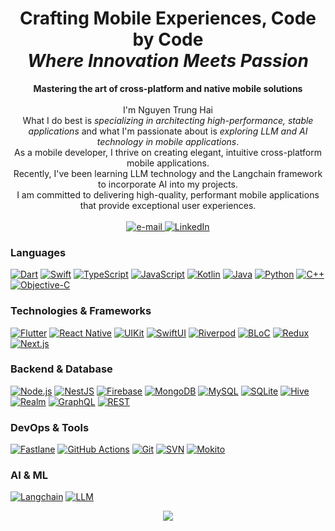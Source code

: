 <h1 align="center">Crafting Mobile Experiences, Code by Code<br><i>Where Innovation Meets Passion</i></h1>

<p align="center">
    <b>Mastering the art of cross-platform and native mobile solutions</b><br><br>
    I'm Nguyen Trung Hai<br>
    What I do best is <i>specializing in architecting high-performance, stable applications</i> and what I'm passionate about is <i>exploring LLM and AI technology in mobile applications</i>.<br>
    As a mobile developer, I thrive on creating elegant, intuitive cross-platform mobile applications.<br>
    Recently, I've been learning LLM technology and the Langchain framework to incorporate AI into my projects.<br>
    I am committed to delivering high-quality, performant mobile applications that provide exceptional user experiences.<br>
    <br>
    <a href="mailto:nghai89@gmail.com">
        <img src="https://img.shields.io/badge/Email-blue?style=for-the-badge&logo=gmail&logoColor=white" alt="e-mail">
    </a>
    <a href="https://github.com/haitr">
        <img src="https://img.shields.io/badge/LinkedIn-blue?style=for-the-badge&logo=linkedin1&logoColor=white" alt="LinkedIn">
    </a>
</p>

### Languages
[![Dart](https://img.shields.io/badge/dart-black?style=for-the-badge&logo=dart)](https://github.com/haitr)
[![Swift](https://img.shields.io/badge/swift-black?style=for-the-badge&logo=swift)](https://github.com/haitr)
[![TypeScript](https://img.shields.io/badge/typescript-black?style=for-the-badge&logo=typescript)](https://github.com/haitr)
[![JavaScript](https://img.shields.io/badge/javascript-black?style=for-the-badge&logo=javascript)](https://github.com/haitr)
[![Kotlin](https://img.shields.io/badge/kotlin-black?style=for-the-badge&logo=kotlin)](https://github.com/haitr)
[![Java](https://img.shields.io/badge/java-black?style=for-the-badge&logo=openjdk)](https://github.com/haitr)
[![Python](https://img.shields.io/badge/python-black?style=for-the-badge&logo=python)](https://github.com/haitr)
[![C++](https://img.shields.io/badge/c++-black?style=for-the-badge&logo=cplusplus)](https://github.com/haitr)
[![Objective-C](https://img.shields.io/badge/objectivec-black?style=for-the-badge&logo=apple)](https://github.com/haitr)

### Technologies & Frameworks
[![Flutter](https://img.shields.io/badge/flutter-black?style=for-the-badge&logo=flutter)](https://github.com/haitr)
[![React Native](https://img.shields.io/badge/reactnative-black?style=for-the-badge&logo=react)](https://github.com/haitr)
[![UIKit](https://img.shields.io/badge/uikit-black?style=for-the-badge&logo=ios)](https://github.com/haitr)
[![SwiftUI](https://img.shields.io/badge/swiftui-black?style=for-the-badge&logo=swift)](https://github.com/haitr)
[![Riverpod](https://img.shields.io/badge/riverpod-black?style=for-the-badge&logo=flutter)](https://github.com/haitr)
[![BLoC](https://img.shields.io/badge/bloc-black?style=for-the-badge&logo=flutter)](https://github.com/haitr)
[![Redux](https://img.shields.io/badge/redux-black?style=for-the-badge&logo=redux)](https://github.com/haitr)
[![Next.js](https://img.shields.io/badge/Next.js-black?style=for-the-badge&logo=Next.js)](https://github.com/haitr)

### Backend & Database
[![Node.js](https://img.shields.io/badge/nodejs-black?style=for-the-badge&logo=node.js)](https://github.com/haitr)
[![NestJS](https://img.shields.io/badge/nestjs-black?style=for-the-badge&logo=nestjs)](https://github.com/haitr)
[![Firebase](https://img.shields.io/badge/firebase-black?style=for-the-badge&logo=firebase)](https://github.com/haitr)
[![MongoDB](https://img.shields.io/badge/mongodb-black?style=for-the-badge&logo=mongodb)](https://github.com/haitr)
[![MySQL](https://img.shields.io/badge/mysql-black?style=for-the-badge&logo=mysql)](https://github.com/haitr)
[![SQLite](https://img.shields.io/badge/sqlite-black?style=for-the-badge&logo=sqlite)](https://github.com/haitr)
[![Hive](https://img.shields.io/badge/hive-black?style=for-the-badge&logo=hive)](https://github.com/haitr)
[![Realm](https://img.shields.io/badge/realm-black?style=for-the-badge&logo=realm)](https://github.com/haitr)
[![GraphQL](https://img.shields.io/badge/graphql-black?style=for-the-badge&logo=graphql)](https://github.com/haitr)
[![REST](https://img.shields.io/badge/rest-black?style=for-the-badge&logo=api)](https://github.com/haitr)

### DevOps & Tools
[![Fastlane](https://img.shields.io/badge/fastlane-black?style=for-the-badge&logo=fastlane)](https://github.com/haitr)
[![GitHub Actions](https://img.shields.io/badge/githubactions-black?style=for-the-badge&logo=githubactions)](https://github.com/haitr)
[![Git](https://img.shields.io/badge/git-black?style=for-the-badge&logo=git)](https://github.com/haitr)
[![SVN](https://img.shields.io/badge/svn-black?style=for-the-badge&logo=subversion)](https://github.com/haitr)
[![Mokito](https://img.shields.io/badge/mokito-black?style=for-the-badge&logo=testing-library)](https://github.com/haitr)

### AI & ML
[![Langchain](https://img.shields.io/badge/langchain-black?style=for-the-badge&logo=chain)](https://github.com/haitr)
[![LLM](https://img.shields.io/badge/llm-black?style=for-the-badge&logo=openai)](https://github.com/haitr)

<p align="center">
  <a href="https://github.com/haitr">
    <img src="https://komarev.com/ghpvc/?username=haitr&color=blue&style=flat)" />
  </a>
</p>
<!--
**haitr/haitr** is a ✨ _special_ ✨ repository because its `README.md` (this file) appears on your GitHub profile.

Here are some ideas to get you started:

- 🔭 I'm currently working on Vijob - a job seeking platform for foreigners in Korea
- 🌱 I'm currently learning LLM and Langchain framework
- 💼 Mobile Developer at Hupis, Seongnam, South Korea
- 📱 Experienced in Flutter, iOS, and React Native development
- 📫 How to reach me: nghai89@gmail.com
-->
